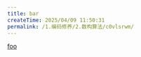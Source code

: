 ```yaml
---
title: bar
createTime: 2025/04/09 11:50:31
permalink: /1.编码修养/2.数构算法/c0vlsrwm/
---
```


[foo](foo.md)
